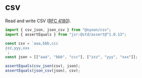 # csv

Read and write CSV ([RFC 4180](https://rfc-editor.org/rfc/rfc4180)).

```ts
import { csv_json, json_csv } from "@nyoon/csv";
import { assertEquals } from "jsr:@std/assert@^1.0.13";

const csv = `aaa,bbb,ccc
zzz,yyy,xxx
`;
const json = [["aaa", "bbb", "ccc"], ["zzz", "yyy", "xxx"]];

assertEquals(csv_json(csv), json);
assertEquals(json_csv(json), csv);
```
